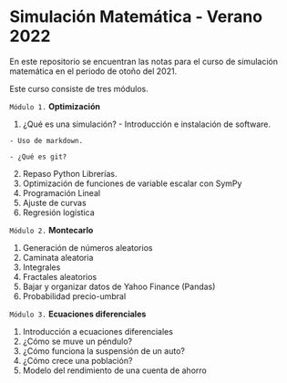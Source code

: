 # Simulación Matemática - Verano 2022
En este repositorio se encuentran las notas para el curso de simulación matemática en el periodo de otoño del 2021.

Este curso consiste de tres módulos. 

`Módulo 1.` **Optimización**

   1. ¿Qué es una simulación?
    - Introducción e instalación de software.

    - Uso de markdown.

    - ¿Qué es git?
   2. Repaso Python Librerías.
   3. Optimización de funciones de variable escalar con SymPy
   4. Programación Lineal
   5. Ajuste de curvas
   6. Regresión logística
   
`Módulo 2.` **Montecarlo**

   1. Generación de números aleatorios
   2. Caminata aleatoria
   3. Integrales
   4. Fractales aleatorios
   5. Bajar y organizar datos de Yahoo Finance (Pandas)
   6. Probabilidad precio-umbral
   
`Módulo 3.`  **Ecuaciones diferenciales**

   1. Introducción a ecuaciones diferenciales
   2. ¿Cómo se muve un péndulo? 
   3. ¿Cómo funciona la suspensión de un auto? 
   4. ¿Cómo crece una población?
   5. Modelo del rendimiento de una cuenta de ahorro
